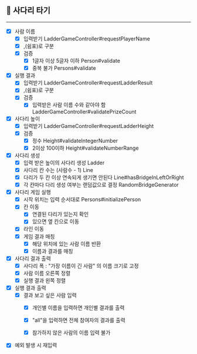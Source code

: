 ## 🚀 사다리 타기

---
- [x] 사람 이름
  - [x] 입력받기 LadderGameController#requestPlayerName
  - [x] ,(쉼표)로 구분
  - [x] 검증
    - [x] 1글자 이상 5글자 이하 Person#validate
    - [x] 중복 불가 Persons#validate

- [x] 실행 결과 
  - [x] 입력받기 LadderGameController#requestLadderResult
  - [x] ,(쉼표)로 구분
  - [x] 검증
    - [x] 입력받은 사람 이름 수와 같아야 함 LadderGameController#validatePrizeCount

- [x] 사다리 높이
  - [x] 입력받기 LadderGameController#requestLadderHeight
  - [x] 검증
    - [x] 정수 Height#validateIntegerNumber
    - [x] 2이상 100이하 Height#validateNumberRange

- [x] 사다리 생성
  - [x] 입력 받은 높이의 사다리 생성 Ladder
  - [x] 사다리 칸 수는 (사람수 - 1) Line
  - [x] 다리가 두 칸 이상 연속되게 생기면 안된다 Line#hasBridgeInLeftOrRight
  - [x] 각 칸마다 다리 생성 여부는 랜덤값으로 결정 RandomBridgeGenerator

- [x] 사다리 게임 실행
  - [x] 시작 위치는 입력 순서대로 Persons#initializePerson
  - [x] 칸 이동
    - [x] 연결된 다리가 있는지 확인
    - [x] 있으면 옆 칸으로 이동
  - [x] 라인 이동
  - [x] 게임 결과 매칭
    - [x] 해당 위치에 있는 사람 이름 반환
    - [x] 이름과 결과를 매칭

- [x] 사다리 결과 출력
  - [x] 사다리 폭 : "가장 이름이 긴 사람" 의 이름 크기로 고정
  - [x] 사람 이름 오른쪽 정렬
  - [x] 실행 결과 왼쪽 정렬

- [x] 실행 결과 출력
  - [x] 결과 보고 싶은 사람 입력
    - [x] 개인별 이름을 입력하면 개인별 결과를 출력
    - [x] "all"을 입력하면 전체 참여자의 결과를 출력
    - [x] 참가하지 않은 사람의 이름 입력 불가


- [x] 예외 발생 시 재입력
